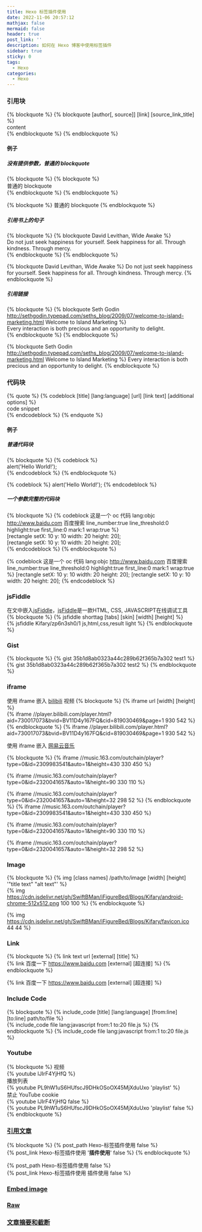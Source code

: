 ```yaml
---
title: Hexo 标签插件使用
date: 2022-11-06 20:57:12
mathjax: false
mermaid: false
header: true
post_link: ''
description: 如何在 Hexo 博客中使用标签插件
sidebar: true
sticky: 0
tags:
  - Hexo
categories:
  - Hexo
---
```


### 引用块

{% blockquote %}
\{\% blockquote [author[, source]] [link] [source_link_title] \%\}</br>
content</br>
\{\% endblockquote \%\}
{% endblockquote %}

#### 例子

##### 没有提供参数，普通的 **blockquote**

{% blockquote %}
\{\% blockquote \%\}</br>
普通的 blockquote</br>
\{\% endblockquote \%\}
{% endblockquote %}

{% blockquote %}
普通的 blockquote
{% endblockquote %}

##### 引用书上的句子

{% blockquote %}
\{\% blockquote David Levithan, Wide Awake \%\}</br>
Do not just seek happiness for yourself. Seek happiness for all. Through kindness. Through mercy.</br>
\{\% endblockquote \%\}
{% endblockquote %}

{% blockquote David Levithan, Wide Awake %}
Do not just seek happiness for yourself. Seek happiness for all. Through kindness. Through mercy.
{% endblockquote %}

##### 引用链接

{% blockquote %}
\{\% blockquote Seth Godin <http://sethgodin.typepad.com/seths_blog/2009/07/welcome-to-island-marketing.html> Welcome to Island Marketing \%\}</br>
Every interaction is both precious and an opportunity to delight.</br>
\{\% endblockquote \%\}
{% endblockquote %}

{% blockquote Seth Godin <http://sethgodin.typepad.com/seths_blog/2009/07/welcome-to-island-marketing.html> Welcome to Island Marketing %}
Every interaction is both precious and an opportunity to delight.
{% endblockquote %}

### 代码块

{% quote %}
\{\% codeblock [title] [lang:language] [url] [link text] [additional options] \%\}</br>
code snippet</br>
\{\% endcodeblock \%\}
{% endquote %}

#### 例子

##### 普通代码块

{% blockquote %}
\{\% codeblock \%\}</br>
alert(\'Hello World!\');</br>
\{\% endcodeblock \%\}
{% endblockquote %}

{% codeblock %}
alert('Hello World!');
{% endcodeblock %}

##### 一个参数完整的代码块

{% blockquote %}
\{\% codeblock 这是一个 oc 代码 lang:objc <http://www.baidu.com> 百度搜索 line_number:true line_threshold:0 highlight:true first_line:0 mark:1 wrap:true \%\}</br>
[rectangle setX: 10 y: 10 width: 20 height: 20];</br>
[rectangle setX: 10 y: 10 width: 20 height: 20];</br>
\{\% endcodeblock \%\}
{% endblockquote %}

{% codeblock 这是一个 oc 代码 lang:objc <http://www.baidu.com> 百度搜索 line_number:true line_threshold:0 highlight:true first_line:0 mark:1 wrap:true %}
[rectangle setX: 10 y: 10 width: 20 height: 20];
[rectangle setX: 10 y: 10 width: 20 height: 20];
{% endcodeblock %}

### jsFiddle

在文中嵌入[jsFiddle](https://jsfiddle.net)，[jsFiddle](https://jsfiddle.net)是一款HTML, CSS, JAVASCRIPT在线调试工具
{% blockquote %}
\{\% jsfiddle shorttag [tabs] [skin] [width] [height] \%\}</br>
\{\% jsfiddle Kifary/zp6n3sh0/1  js,html,css,result light \%\}
{% endblockquote %}

### Gist

{% blockquote %}
\{\% gist 35b1d8ab0323a44c289b62f365b7a302 test1 \%\}</br>
\{\% gist 35b1d8ab0323a44c289b62f365b7a302 test2 \%\}
{% endblockquote %}

### iframe

使用 iframe 嵌入 [bilibili](https://www.bilibili.com) 视频
{% blockquote %}
\{\% iframe url [width] [height] \%\}</br>
\{\% iframe //player.bilibili.com/player.html?aid=730017073&bvid=BV11D4y167FQ&cid=819030469&page=1 930 542 \%\}
{% endblockquote %}
{% iframe //player.bilibili.com/player.html?aid=730017073&bvid=BV11D4y167FQ&cid=819030469&page=1 930 542 %}

使用 iframe 嵌入 [网易云音乐](https://music.163.com)

{% blockquote %}
\{\% iframe //music.163.com/outchain/player?type=0&id=2309983541&auto=1&height=430 330 450 \%\}</br>

\{\% iframe //music.163.com/outchain/player?type=0&id=2320041657&auto=1&height=90 330 110 \%\}</br>

\{\% iframe //music.163.com/outchain/player?type=0&id=2320041657&auto=1&height=32 298 52 \%\}
{% endblockquote %}
{% iframe //music.163.com/outchain/player?type=0&id=2309983541&auto=1&height=430 330 450 %}

{% iframe //music.163.com/outchain/player?type=0&id=2320041657&auto=1&height=90 330 110 %}

{% iframe //music.163.com/outchain/player?type=0&id=2320041657&auto=1&height=32 298 52 %}

### Image

{% blockquote %}
\{\% img [class names] /path/to/image [width] [height] '"title text" "alt text"' \%\}</br>
\{\% img <https://cdn.jsdelivr.net/gh/SwiftBMan/iFigureBed/Blogs/Kifary/android-chrome-512x512.png> 100 100 \%\}
{% endblockquote %}

{% img <https://cdn.jsdelivr.net/gh/SwiftBMan/iFigureBed/Blogs/Kifary/favicon.ico> 44 44 %}

### Link

{% blockquote %}
\{\% link text url [external] [title] \%\}</br>
\{\% link 百度一下 <https://www.baidu.com> [external] [超连接] \%\}
{% endblockquote %}

{% link 百度一下 <https://www.baidu.com> [external] [超连接] %}

### Include Code

{% blockquote %}
\{\% include_code [title] [lang:language] [from:line] [to:line] path/to/file \%\}</br>
\{\% include_code file lang:javascript from:1 to:20 file.js \%\}
{% endblockquote %}
{% include_code file lang:javascript from:1 to:20 file.js %}

### Youtube

{% blockquote %}
视频</br>
\{\% youtube lJIrF4YjHfQ \%\}</br>
播放列表</br>
\{\% youtube PL9hW1uS6HUfscJ9DHkOSoOX45MjXduUxo 'playlist' \%\}</br>
禁止 YouTube cookie</br>
\{\% youtube lJIrF4YjHfQ false \%\}</br>
\{\% youtube PL9hW1uS6HUfscJ9DHkOSoOX45MjXduUxo 'playlist' false \%\}
{% endblockquote %}

### [引用文章](https://hexo.io/zh-cn/docs/tag-plugins#引用文章)

{% blockquote %}
\{\% post_path Hexo-标签插件使用 false \%\}</br>
\{\% post_link Hexo-标签插件使用 '<b>插件使用</b>' false \%\}
{% endblockquote %}

{% post_path Hexo-标签插件使用 false %}</br>
{% post_link Hexo-标签插件使用 插件使用 false %}

### [Embed image](https://hexo.io/zh-cn/docs/tag-plugins#Embed-image)

### [Raw](https://hexo.io/zh-cn/docs/tag-plugins#Raw)

### [文章摘要和截断](https://hexo.io/zh-cn/docs/tag-plugins#文章摘要和截断)
